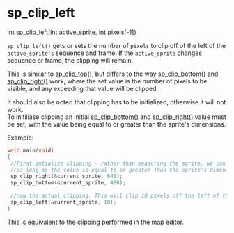 # sp_clip_left

<Prototype>int sp_clip_left(int active_sprite, int pixels[-1])</Prototype>

`sp_clip_left()` gets or sets the number of `pixels` to clip off of the left of the `active_sprite's` sequence and frame. If the `active_sprite` changes sequence or frame, the clipping will remain.

This is similar to [sp_clip_top()](./sp-clip-top.md), but differs to the way [sp_clip_bottom()](./sp-clip-bottom.md) and [sp_clip_right()](./sp-clip-right.md) work, where the set value is the number of pixels to be visible, and any exceeding that value will be clipped.

It should also be noted that clipping has to be initialized, otherwise it will not work. <br>
To initiliase clipping an initial [sp_clip_bottom()](./sp-clip-bottom.md) and [sp_clip_right()](./sp-clip-right.md) value must be set, with the value being equal to or greater than the sprite's dimensions.

Example:
```c
void main(void)
{
 //First intialize clipping - rather than measuring the sprite, we can just initliase it to the size of the screen
 //as long as the value is equal to or greater than the sprite's dimensions, it will initialize the clipping.
 sp_clip_right(&current_sprite, 640);
 sp_clip_bottom(&current_sprite, 480);
 
 //now the actual clipping. This will clip 10 pixels off the left of the sprite.
 sp_clip_left(&current_sprite, 10);
}
```

This is equivalent to the clipping performed in the map editor.
